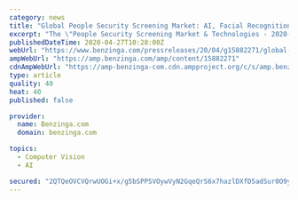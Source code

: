 ```yaml
---
category: news
title: "Global People Security Screening Market: AI, Facial Recognition & Big Data to Transform the Market"
excerpt: "The \"People Security Screening Market & Technologies - 2020-2025\" report has been added to ResearchAndMarkets.com's offering. We all want to own breakout stocks every month. The only problem is finding them takes too long."
publishedDateTime: 2020-04-27T10:28:00Z
webUrl: "https://www.benzinga.com/pressreleases/20/04/g15882271/global-people-security-screening-market-ai-facial-recognition-big-data-to-transform-the-market"
ampWebUrl: "https://amp.benzinga.com/amp/content/15882271"
cdnAmpWebUrl: "https://amp-benzinga-com.cdn.ampproject.org/c/s/amp.benzinga.com/amp/content/15882271"
type: article
quality: 40
heat: 40
published: false

provider:
  name: Benzinga.com
  domain: benzinga.com

topics:
  - Computer Vision
  - AI

secured: "2QTQeOVCVQrwUOGi+x/g5bSPPSVOywVyN2GqeQrS6x7hazlDXfD5adSur0O9yDFSsjJGI1E6FoFoKJkq0r91PYDx31LV3rBCRfbUe2KWz090NcLAVSb1lDmxzdV6L6kH0pnWATVHhNplqvK9RKNlrYhbS+0XDeKPz8ZiSnwW2yXN1s95i1NuanLV9tly+dD9Jie2jqvUbwrQ5IBnUI64fN9paG+f6JOjsJ//FFyJQICvauTUPCi0YgNOqzyAUM7tXLOLlYWfONnUE3Oi2mrXgJYNM598cEC7Tu7Nfrhta49uTq/V6b3D3DcKXA6u3LKQ;btCc+LvjZKaw8Uv+yqGB6g=="
---
```



